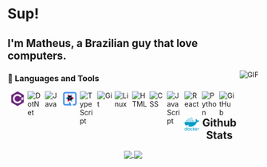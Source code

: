 # Sup!

## I'm Matheus, a Brazilian guy that love computers.
<img align="right" alt="GIF" height="120px" src="https://user-images.githubusercontent.com/74038190/240885248-ff1b5f32-9420-4dde-b2b9-ed2c0aa17459.gif"/>

### 🧰 Languages and Tools

<img align="left" alt="C#" width="30px" style="padding-left:5px;" src="https://github.com/devicons/devicon/blob/v2.16.0/icons/csharp/csharp-plain.svg"/>
<img align="left" alt="DotNet" width="30px" style="padding-left:5px;" src="https://upload.wikimedia.org/wikipedia/commons/7/7d/Microsoft_.NET_logo.svg"/>
<img align="left" alt="Java" width="30px" style="padding-left:5px;" src="https://cdn.jsdelivr.net/gh/devicons/devicon/icons/java/java-original.svg"/>
<img align="left" alt="Quarkus" width="30px" style="padding-left:5px;" src="https://github.com/devicons/devicon/blob/v2.16.0/icons/quarkus/quarkus-original.svg"/>
<img align="left" alt="TypeScript" width="30px" style="padding-left:5px;" src="https://cdn.jsdelivr.net/gh/devicons/devicon/icons/typescript/typescript-plain.svg" />
<img align="left" alt="Git" width="30px" style="padding-left:5px;" src="https://cdn.jsdelivr.net/gh/devicons/devicon/icons/git/git-original.svg" />
<img align="left" alt="Linux" width="30px" style="padding-left:5px;" src="https://cdn.jsdelivr.net/gh/devicons/devicon/icons/linux/linux-original.svg" />
<img align="left" alt="HTML" width="30px" style="padding-left:5px;" src="https://cdn.jsdelivr.net/gh/devicons/devicon/icons/html5/html5-plain.svg" />
<img align="left" alt="CSS" width="30px" style="padding-left:5px;" src="https://cdn.jsdelivr.net/gh/devicons/devicon/icons/css3/css3-plain.svg" />
<img align="left" alt="JavaScript" width="30px" style="padding-left:5px;" src="https://cdn.jsdelivr.net/gh/devicons/devicon/icons/javascript/javascript-plain.svg" />
<img align="left" alt="React" width="30px" style="padding-left:5px;" src="https://cdn.jsdelivr.net/gh/devicons/devicon/icons/react/react-original.svg" />
<img align="left" alt="Python" width="30px" style="padding-left:5px;" src="https://cdn.jsdelivr.net/gh/devicons/devicon/icons/python/python-plain.svg" />
<img align="left" alt="GitHub" width="30px" style="padding-left:5px;" src="https://cdn.jsdelivr.net/gh/devicons/devicon/icons/github/github-original.svg" />
<img align="left" alt="Docker" width="30px" style="padding-left:5px;" src="https://github.com/devicons/devicon/blob/v2.16.0/icons/docker/docker-plain-wordmark.svg"/>
<br />

<div>
  <h2 align="center">Github Stats</h2>
  <div align="center"> 
     <a href="">
      <img align="center" src="https://github-readme-stats-sigma-five.vercel.app/api?username=MatheusBarbosaGonzales&show_icons=true&include_all_commits=true&count_private=true&theme=react&line_height=40" />
    </a>
    <a href="">
      <img align="center" src="https://github-readme-stats.vercel.app/api/top-langs/?username=MatheusBarbosaGonzales&theme=react&line_height=40&hide=css"/>
    </a>
</div>
